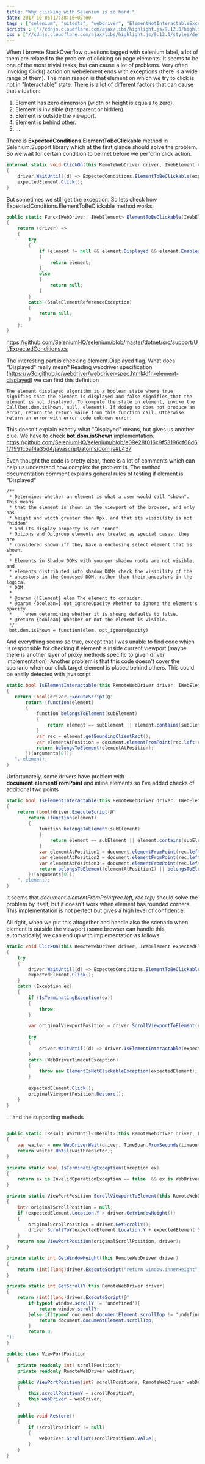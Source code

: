 ```yaml
---
title: "Why clicking with Selenium is so hard."
date: 2017-10-05T17:38:18+02:00
tags : ["selenium", "uitests", "webdriver", "ElementNotInteractableException"]
scripts : ["//cdnjs.cloudflare.com/ajax/libs/highlight.js/9.12.0/highlight.min.js"]
css : ["//cdnjs.cloudflare.com/ajax/libs/highlight.js/9.12.0/styles/default.min.css"]
---
```

When I browse StackOverflow questions tagged with selenium label, a lot of them are related to the problem of clicking on page elements.
It seems to be one of the most trivial tasks, but can cause a lot of problems. Very often invoking Click() action on webelement ends with exceptions (there is a wide range of them). The main reason is that element on which we try to click is not in  "Interactable" state. There is a lot of different factors that can cause that situation:

1. Element has zero dimension (width or height is equals to zero).
2. Element is invisible (transparent or hidden).
3. Element is outside the viewport.
4. Element is behind other.
5. ...


There is **ExpectedConditions.ElementToBeClickable** method in Selenium.Support library which at the first glance should solve the problem. So we wait for certain condition to be met before we perform click action.

```cs
internal static void ClickOn(this RemoteWebDriver driver, IWebElement expectedElement)
{
    driver.WaitUntil((d) => ExpectedConditions.ElementToBeClickable(expectedElement));
    expectedElement.Click();
}
```

But sometimes we still get the exception. So lets check how ExpectedConditions.ElementToBeClickable method works:

```cs
public static Func<IWebDriver, IWebElement> ElementToBeClickable(IWebElement element)
{
	return (driver) =>
	{
		try
		{
			if (element != null && element.Displayed && element.Enabled)
			{
				return element;
			}
			else
			{
				return null;
			}
		}
		catch (StaleElementReferenceException)
		{
			return null;
		}
	};
}
```
https://github.com/SeleniumHQ/selenium/blob/master/dotnet/src/support/UI/ExpectedConditions.cs

The interesting part is checking element.Displayed flag. What does "Displayed" really mean? Reading webdriver specification (https://w3c.github.io/webdriver/webdriver-spec.html#dfn-element-displayed) we can find this definition

```plaintext
The element displayed algorithm is a boolean state where true signifies that the element is displayed and false signifies that the element is not displayed. To compute the state on element, invoke the Call(bot.dom.isShown, null, element). If doing so does not produce an error, return the return value from this function call. Otherwise return an error with error code unknown error.
```

This doesn't explain exactly what "Displayed" means, but gives us another clue. We have to check **bot.dom.isShown** implementation.
https://github.com/SeleniumHQ/selenium/blob/e09e28f016c9f53196cf68d6f71991c5af4a35d4/javascript/atoms/dom.js#L437

Even thought the code is pretty clear, there is a lot of comments which can help us understand how complex the problem is.
The method documentation comment explains general rules of testing if element is "Displayed"
```plaintext
/**
 * Determines whether an element is what a user would call "shown". This means
 * that the element is shown in the viewport of the browser, and only has
 * height and width greater than 0px, and that its visibility is not "hidden"
 * and its display property is not "none".
 * Options and Optgroup elements are treated as special cases: they are
 * considered shown iff they have a enclosing select element that is shown.
 *
 * Elements in Shadow DOMs with younger shadow roots are not visible, and
 * elements distributed into shadow DOMs check the visibility of the
 * ancestors in the Composed DOM, rather than their ancestors in the logical
 * DOM.
 *
 * @param {!Element} elem The element to consider.
 * @param {boolean=} opt_ignoreOpacity Whether to ignore the element's opacity
 *     when determining whether it is shown; defaults to false.
 * @return {boolean} Whether or not the element is visible.
 */
 bot.dom.isShown = function(elem, opt_ignoreOpacity)
 ```

 And everything seems so true, except that I was unable to find code which is responsible for checking if element is inside current viewport (maybe there is another layer of proxy methods specific to given driver implementation). Another problem is that this code doesn't cover the scenario when our click target element is placed behind others. This could be easily detected with javascript
 
 ```cs
static bool IsElementInteractable(this RemoteWebDriver driver, IWebElement element)
{
	return (bool)driver.ExecuteScript(@"
		return (function(element)
		{
			function belongsToElement(subElement)
			{
				return element == subElement || element.contains(subElement);
			}
			var rec = element.getBoundingClientRect();                        
			var elementAtPosition = document.elementFromPoint(rec.left+rec.width/2, rec.top+rec.height/2);                        
			return belongsToElement(elementAtPosition);
		})(arguments[0]);                    
	", element);
}
 ```
 
Unfortunately, some drivers have problem with **document.elementFromPoint** and inline elements so I've added checks of additional two points
 
 
```cs
static bool IsElementInteractable(this RemoteWebDriver driver, IWebElement element)
{
	return (bool)driver.ExecuteScript(@"
		return (function(element)
		{
			function belongsToElement(subElement)
			{
				return element == subElement || element.contains(subElement);
			}
			var elementAtPosition1 = document.elementFromPoint(rec.left, rec.top);
			var elementAtPosition2 = document.elementFromPoint(rec.left+rec.width/2, rec.top+rec.height/2);
			var elementAtPosition3 = document.elementFromPoint(rec.left+rec.width/3, rec.top+rec.height/3);
			return belongsToElement(elementAtPosition1) || belongsToElement(elementAtPosition2) || belongsToElement(elementAtPosition3);
		})(arguments[0]);                    
	", element);
}
 ```
It seems that *document.elementFromPoint(rec.left, rec.top)* should solve the problem by itself, but it doesn't work when element has rounded corners. This implementation is not perfect but gives a high level of confidence.

All right, when we put this altogether and handle also the scenario when element is outside the viewport (some browser can handle this automatically) we can end up with implementation as follows

 
```cs
static void ClickOn(this RemoteWebDriver driver, IWebElement expectedElement)
{
	try
	{
		driver.WaitUntil((d) => ExpectedConditions.ElementToBeClickable(expectedElement));
		expectedElement.Click();
	}
	catch (Exception ex)
	{
		if (IsTerminatingException(ex))
		{
			throw;
		}

		var originalViewportPosition = driver.ScrollViewportToElement(expectedElement);
	   
		try
		{
			driver.WaitUntil((d) => driver.IsElementInteractable(expectedElement));
		}
		catch (WebDriverTimeoutException)
		{
			throw new ElementIsNotClickableException(expectedElement);
		}
		
		expectedElement.Click();
		originalViewportPosition.Restore();
	}
}
```
 
 ... and the supporting methods
 
 
```csharp
 
public static TResult WaitUntil<TResult>(this RemoteWebDriver driver, Func<IWebDriver, TResult> waitPredictor, int timeout=SeleniumFinderExtensions.SearchElementDefaultTimeout)
{
	var waiter = new WebDriverWait(driver, TimeSpan.FromSeconds(timeout));
	return waiter.Until(waitPredictor);
}
 
private static bool IsTerminatingException(Exception ex)
{
	return ex is InvalidOperationException == false  && ex is WebDriverException == false;
}

private static ViewPortPosition ScrollViewportToElement(this RemoteWebDriver driver, IWebElement expectedElement)
{
	int? originalScrollPosition = null;
	if (expectedElement.Location.Y > driver.GetWindowHeight())
	{
		originalScrollPosition = driver.GetScrollY();
		driver.ScrollToY(expectedElement.Location.Y + expectedElement.Size.Height);
	}
	return new ViewPortPosition(originalScrollPosition, driver);
}

private static int GetWindowHeight(this RemoteWebDriver driver)
{
	return (int)(long)driver.ExecuteScript("return window.innerHeight");
} 

private static int GetScrollY(this RemoteWebDriver driver)
{
	return (int)(long)driver.ExecuteScript(@"
		if(typeof window.scrollY != 'undefined'){
			return window.scrollY;
		}else if(typeof document.documentElement.scrollTop != 'undefined'){
			return document.documentElement.scrollTop;
		}
		return 0;
");
}

public class ViewPortPosition
{
	private readonly int? scrollPositionY;
	private readonly RemoteWebDriver webDriver;

	public ViewPortPosition(int? scrollPositionY, RemoteWebDriver webDriver)
	{
		this.scrollPositionY = scrollPositionY;
		this.webDriver = webDriver;
	}

	public void Restore()
	{
		if (scrollPositionY != null)
		{
			webDriver.ScrollToY(scrollPositionY.Value);
		}
	}
}
 ```